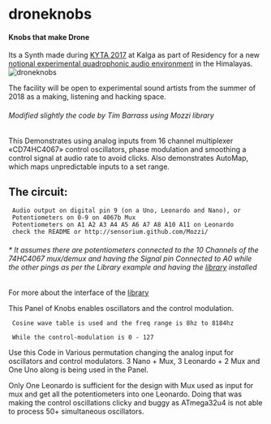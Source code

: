 # droneknobs
#### Knobs that make Drone

Its a Synth made during [KYTA 2017](https://issuu.com/shazeb/docs/kyta_2017_catalog) at Kalga as part of Residency for a new [notional experimental quadrophonic audio environment](https://sound.codes/works/kyta-karma-quad/) in the Himalayas. 
![droneknobs](https://i.imgur.com/QMfgMAg.jpg)

The facility will be open to experimental sound artists from the summer of 2018 as a making,  listening and hacking space.


###### Modified slightly the code by Tim Barrass using Mozzi library


This Demonstrates using analog inputs from 16 channel multiplexer «CD74HC4067» control oscillators, phase modulation and smoothing a control signal at audio rate to avoid clicks. Also demonstrates AutoMap, which maps unpredictable inputs to a set range.
 
  ## The circuit:
     Audio output on digital pin 9 (on a Uno, Leonardo and Nano), or 
     Potentiometers on 0-9 on 4067b Mux
     Potentiometers on A1 A2 A3 A4 A5 A6 A7 A8 A10 A11 on Leonardo
     check the README or http://sensorium.github.com/Mozzi/
     
###### * It assumes there are potentiometers connected to the 10 Channels of the 74HC4067 mux/demux and having the Signal pin Connected to A0  while the other pings as per the Library example and having the [library](https://github.com/pAIgn10/MUX74HC4067) installed
  
  For more about the interface of the [library](https://github.com/pAIgn10/MUX74HC4067)

This Panel of Knobs enables oscillators and the control modulation. 

     Cosine wave table is used and the freq range is 8hz to 8184hz
     
     While the control-modulation is 0 - 127

Use this Code in Various permutation changing the analog input for oscillators and control modulators.
3 Nano + Mux, 3 Leonardo + 2 Mux and One Uno along is being used in the Panel.

Only One Leonardo is sufficient for the design with Mux used as input for mux and get all the potentiometers into one Leonardo. Doing that was making the control oscillations clicky and buggy as ATmega32u4 is not able to process 50+ simultaneous oscillators.
